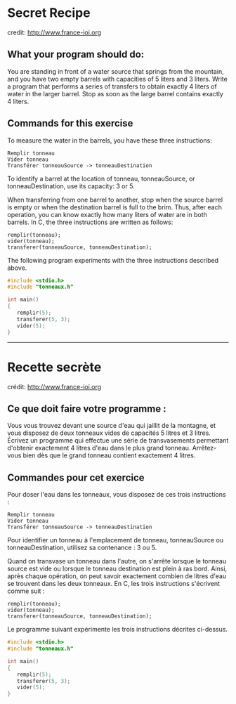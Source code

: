 # Secret Recipe
credit: http://www.france-ioi.org

## What your program should do:

You are standing in front of a water source that springs from the mountain, and you have two empty barrels with capacities of 5 liters and 3 liters. Write a program that performs a series of transfers to obtain exactly 4 liters of water in the larger barrel.
Stop as soon as the large barrel contains exactly 4 liters.

## Commands for this exercise

To measure the water in the barrels, you have these three instructions:
```
Remplir tonneau
Vider tonneau
Transférer tonneauSource -> tonneauDestination
```

To identify a barrel at the location of tonneau, tonneauSource, or tonneauDestination, use its capacity: 3 or 5.

When transferring from one barrel to another, stop when the source barrel is empty or when the destination barrel is full to the brim. Thus, after each operation, you can know exactly how many liters of water are in both barrels.
In C, the three instructions are written as follows:
```
remplir(tonneau);
vider(tonneau);
transferer(tonneauSource, tonneauDestination);
```

The following program experiments with the three instructions described above.

```C
#include <stdio.h>
#include "tonneaux.h"

int main()
{
   remplir(5);
   transferer(5, 3);
   vider(5);
}
```

---

# Recette secrète
crédit: http://www.france-ioi.org

## Ce que doit faire votre programme :

Vous vous trouvez devant une source d'eau qui jaillit de la montagne, et vous disposez de deux tonneaux vides de capacités 5 litres et 3 litres. Écrivez un programme qui effectue une série de transvasements permettant d'obtenir exactement 4 litres d'eau dans le plus grand tonneau.
Arrêtez-vous bien dès que le grand tonneau contient exactement 4 litres.

## Commandes pour cet exercice

Pour doser l'eau dans les tonneaux, vous disposez de ces trois instructions :
```
Remplir tonneau
Vider tonneau
Transférer tonneauSource -> tonneauDestination
```

Pour identifier un tonneau à l'emplacement de tonneau, tonneauSource ou tonneauDestination, utilisez sa contenance : 3 ou 5.

Quand on transvase un tonneau dans l'autre, on s'arrête lorsque le tonneau source est vide ou lorsque le tonneau destination est plein à ras bord. Ainsi, après chaque opération, on peut savoir exactement combien de litres d'eau se trouvent dans les deux tonneaux.
En C, les trois instructions s'écrivent comme suit :
```
remplir(tonneau);
vider(tonneau);
transferer(tonneauSource, tonneauDestination);
```

Le programme suivant expérimente les trois instructions décrites ci-dessus.

```C
#include <stdio.h>
#include "tonneaux.h"

int main()
{
   remplir(5);
   transferer(5, 3);
   vider(5);
}
```
